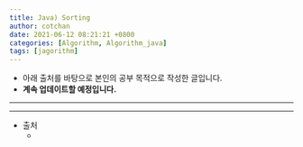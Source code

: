 ```yaml
---
title: Java) Sorting
author: cotchan
date: 2021-06-12 08:21:21 +0800
categories: [Algorithm, Algorithm_java]
tags: [jagorithm]     
---
```


+ 아래 출처를 바탕으로 본인의 공부 목적으로 작성한 글입니다.    
+ **계속 업데이트할 예정입니다.**

---


---

+ 출처
  + []()
